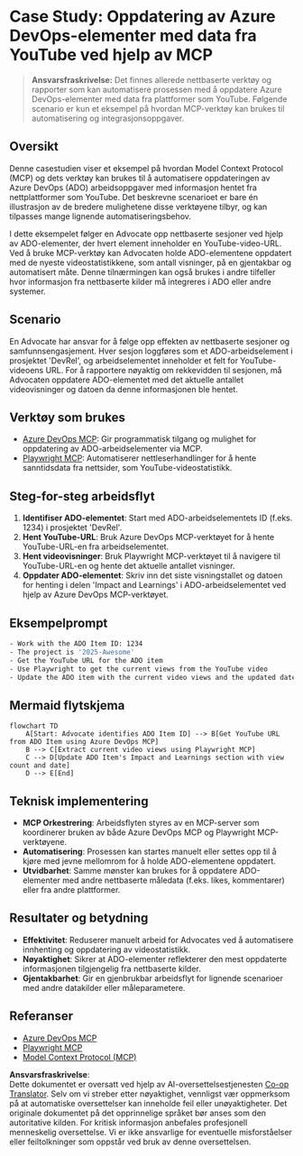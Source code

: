 <!--
CO_OP_TRANSLATOR_METADATA:
{
  "original_hash": "14a2dfbea55ef735660a06bd6bdfe5f3",
  "translation_date": "2025-06-13T21:36:08+00:00",
  "source_file": "09-CaseStudy/UpdateADOItemsFromYT.md",
  "language_code": "no"
}
-->
# Case Study: Oppdatering av Azure DevOps-elementer med data fra YouTube ved hjelp av MCP

> **Ansvarsfraskrivelse:** Det finnes allerede nettbaserte verktøy og rapporter som kan automatisere prosessen med å oppdatere Azure DevOps-elementer med data fra plattformer som YouTube. Følgende scenario er kun et eksempel på hvordan MCP-verktøy kan brukes til automatisering og integrasjonsoppgaver.

## Oversikt

Denne casestudien viser et eksempel på hvordan Model Context Protocol (MCP) og dets verktøy kan brukes til å automatisere oppdateringen av Azure DevOps (ADO) arbeidsoppgaver med informasjon hentet fra nettplattformer som YouTube. Det beskrevne scenarioet er bare én illustrasjon av de bredere mulighetene disse verktøyene tilbyr, og kan tilpasses mange lignende automatiseringsbehov.

I dette eksempelet følger en Advocate opp nettbaserte sesjoner ved hjelp av ADO-elementer, der hvert element inneholder en YouTube-video-URL. Ved å bruke MCP-verktøy kan Advocaten holde ADO-elementene oppdatert med de nyeste videostatistikkene, som antall visninger, på en gjentakbar og automatisert måte. Denne tilnærmingen kan også brukes i andre tilfeller hvor informasjon fra nettbaserte kilder må integreres i ADO eller andre systemer.

## Scenario

En Advocate har ansvar for å følge opp effekten av nettbaserte sesjoner og samfunnsengasjement. Hver sesjon loggføres som et ADO-arbeidselement i prosjektet 'DevRel', og arbeidselementet inneholder et felt for YouTube-videoens URL. For å rapportere nøyaktig om rekkevidden til sesjonen, må Advocaten oppdatere ADO-elementet med det aktuelle antallet videovisninger og datoen da denne informasjonen ble hentet.

## Verktøy som brukes

- [Azure DevOps MCP](https://github.com/microsoft/azure-devops-mcp): Gir programmatisk tilgang og mulighet for oppdatering av ADO-arbeidselementer via MCP.
- [Playwright MCP](https://github.com/microsoft/playwright-mcp): Automatiserer nettleserhandlinger for å hente sanntidsdata fra nettsider, som YouTube-videostatistikk.

## Steg-for-steg arbeidsflyt

1. **Identifiser ADO-elementet**: Start med ADO-arbeidselementets ID (f.eks. 1234) i prosjektet 'DevRel'.
2. **Hent YouTube-URL**: Bruk Azure DevOps MCP-verktøyet for å hente YouTube-URL-en fra arbeidselementet.
3. **Hent videovisninger**: Bruk Playwright MCP-verktøyet til å navigere til YouTube-URL-en og hente det aktuelle antallet visninger.
4. **Oppdater ADO-elementet**: Skriv inn det siste visningstallet og datoen for henting i delen 'Impact and Learnings' i ADO-arbeidselementet ved hjelp av Azure DevOps MCP-verktøyet.

## Eksempelprompt

```bash
- Work with the ADO Item ID: 1234
- The project is '2025-Awesome'
- Get the YouTube URL for the ADO item
- Use Playwright to get the current views from the YouTube video
- Update the ADO item with the current video views and the updated date of the information
```

## Mermaid flytskjema

```mermaid
flowchart TD
    A[Start: Advocate identifies ADO Item ID] --> B[Get YouTube URL from ADO Item using Azure DevOps MCP]
    B --> C[Extract current video views using Playwright MCP]
    C --> D[Update ADO Item's Impact and Learnings section with view count and date]
    D --> E[End]
```

## Teknisk implementering

- **MCP Orkestrering**: Arbeidsflyten styres av en MCP-server som koordinerer bruken av både Azure DevOps MCP og Playwright MCP-verktøyene.
- **Automatisering**: Prosessen kan startes manuelt eller settes opp til å kjøre med jevne mellomrom for å holde ADO-elementene oppdatert.
- **Utvidbarhet**: Samme mønster kan brukes for å oppdatere ADO-elementer med andre nettbaserte måledata (f.eks. likes, kommentarer) eller fra andre plattformer.

## Resultater og betydning

- **Effektivitet**: Reduserer manuelt arbeid for Advocates ved å automatisere innhenting og oppdatering av videostatistikk.
- **Nøyaktighet**: Sikrer at ADO-elementer reflekterer den mest oppdaterte informasjonen tilgjengelig fra nettbaserte kilder.
- **Gjentakbarhet**: Gir en gjenbrukbar arbeidsflyt for lignende scenarioer med andre datakilder eller måleparametere.

## Referanser

- [Azure DevOps MCP](https://github.com/microsoft/azure-devops-mcp)
- [Playwright MCP](https://github.com/microsoft/playwright-mcp)
- [Model Context Protocol (MCP)](https://modelcontextprotocol.io/)

**Ansvarsfraskrivelse**:  
Dette dokumentet er oversatt ved hjelp av AI-oversettelsestjenesten [Co-op Translator](https://github.com/Azure/co-op-translator). Selv om vi streber etter nøyaktighet, vennligst vær oppmerksom på at automatiske oversettelser kan inneholde feil eller unøyaktigheter. Det originale dokumentet på det opprinnelige språket bør anses som den autoritative kilden. For kritisk informasjon anbefales profesjonell menneskelig oversettelse. Vi er ikke ansvarlige for eventuelle misforståelser eller feiltolkninger som oppstår ved bruk av denne oversettelsen.